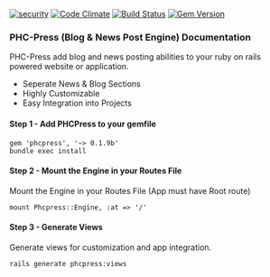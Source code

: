 [![security](https://hakiri.io/github/PHCNetworks/phc-press/master.svg)](https://hakiri.io/github/PHCNetworks/phc-press/master)
[![Code Climate](https://codeclimate.com/github/PHCNetworks/phc-press/badges/gpa.svg)](https://codeclimate.com/github/PHCNetworks/phc-press)
[![Build Status](https://travis-ci.org/PHCNetworks/phc-press.svg?branch=master)](https://travis-ci.org/PHCNetworks/phc-press)
[![Gem Version](https://badge.fury.io/rb/phcpress.svg)](https://badge.fury.io/rb/phcpress)  
  
### PHC-Press (Blog & News Post Engine) Documentation
PHC-Press add blog and news posting abilities to your ruby on rails powered website or application.

* Seperate News & Blog Sections
* Highly Customizable
* Easy Integration into Projects  


#### Step 1 - Add PHCPress to your gemfile  

	gem 'phcpress', '~> 0.1.9b' 
	bundle exec install  
  
#### Step 2 - Mount the Engine in your Routes File  
Mount the Engine in your Routes File (App must have Root route)  
  
	mount Phcpress::Engine, :at => '/'  
  
#### Step 3 - Generate Views  
Generate views for customization and app integration.  
  
	rails generate phcpress:views
